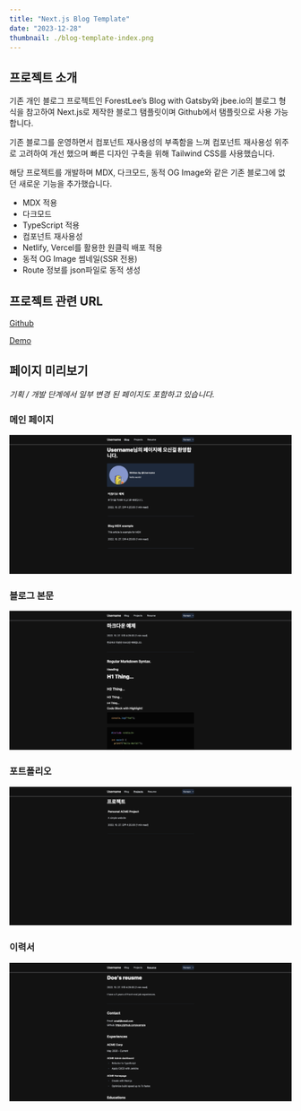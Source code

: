```yaml
---
title: "Next.js Blog Template"
date: "2023-12-28"
thumbnail: ./blog-template-index.png
---
```


## 프로젝트 소개

기존 개인 블로그 프로젝트인 ForestLee’s Blog with Gatsby와 jbee.io의 블로그 형식을 참고하여 Next.js로 제작한 블로그 탬플릿이며 Github에서 탬플릿으로 사용 가능합니다.

기존 블로그를 운영하면서 컴포넌트 재사용성의 부족함을 느껴 컴포넌트 재사용성 위주로 고려하여 개선 했으며 빠른 디자인 구축을 위해 Tailwind CSS를 사용했습니다.

해당 프로젝트를 개발하며 MDX, 다크모드, 동적 OG Image와 같은 기존 블로그에 없던 새로운 기능을 추가했습니다.

- MDX 적용
- 다크모드
- TypeScript 적용
- 컴포넌트 재사용성
- Netlify, Vercel를 활용한 원클릭 배포 적용
- 동적 OG Image 썸네일(SSR 전용)
- Route 정보를 json파일로 동적 생성

## 프로젝트 관련 URL

[Github](https://github.com/ForestLee0513/blog-with-nextjs)

[Demo](https://blog-with-nextjs-nine.vercel.app/)

## 페이지 미리보기

_기획 / 개발 단계에서 일부 변경 된 페이지도 포함하고 있습니다._

### 메인 페이지

![Index](./blog-template-index.png)

### 블로그 본문

![Blog articlie](./blog-template-article.png)

### 포트폴리오

![Blog portfolio](./blog-template-portfolio.png)

### 이력서

![Blog resume](./blog-template-resume.png)

